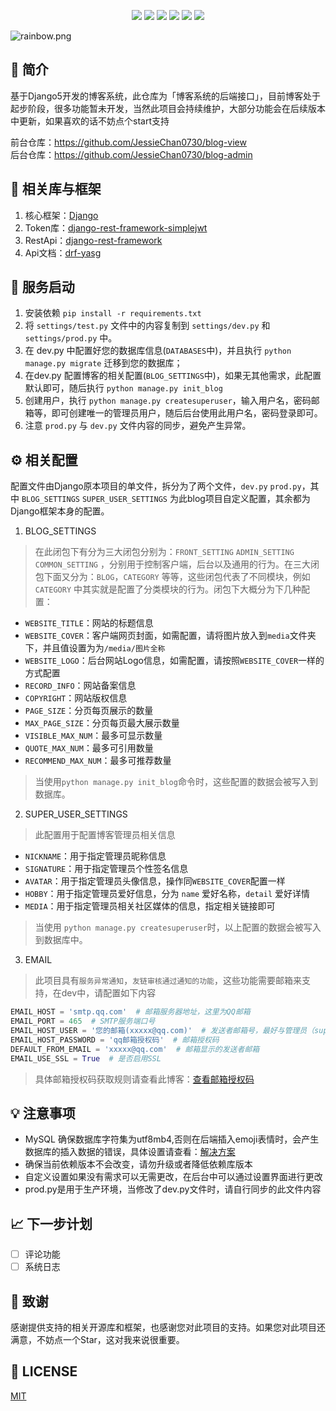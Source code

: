 <p align="center">
	<img src="https://img.shields.io/badge/python-3.12.0-red">
    <img src="https://img.shields.io/badge/DRF-3.15.1-red">
	<img src="https://img.shields.io/badge/Django-5.0.6-brightgreen">
	<img src="https://img.shields.io/badge/simplejwt-2.8.0-brightgreen">
	<img src="https://img.shields.io/badge/simplejwt-1.21.7-brightgreen">
	<img src="https://img.shields.io/badge/license-MIT-blue">
</p>

![](https://foruda.gitee.com/images/1708618984641188532/a7cca095_716974.png "rainbow.png")

## 🙂 简介

基于Django5开发的博客系统，此仓库为「博客系统的后端接口」，目前博客处于起步阶段，很多功能暂未开发，当然此项目会持续维护，大部分功能会在后续版本中更新，如果喜欢的话不妨点个start支持

前台仓库：https://github.com/JessieChan0730/blog-view  
后台仓库：https://github.com/JessieChan0730/blog-admin

## 🔨 相关库与框架

1. 核心框架：[Django](https://github.com/django/django)
2. Token库：[django-rest-framework-simplejwt](https://github.com/jazzband/djangorestframework-simplejwt)
3. RestApi：[django-rest-framework](https://github.com/encode/django-rest-framework/tree/master)
4. Api文档：[drf-yasg](https://github.com/axnsan12/drf-yasg)

## 🚀 服务启动

1. 安装依赖 `pip install -r requirements.txt`
2. 将 `settings/test.py` 文件中的内容复制到 `settings/dev.py` 和 `settings/prod.py` 中。
3. 在 dev.py 中配置好您的数据库信息(`DATABASES`中)，并且执行 `python manage.py migrate` 迁移到您的数据库；
4. 在dev.py 配置博客的相关配置(`BLOG_SETTINGS`中)，如果无其他需求，此配置默认即可，随后执行 `python manage.py init_blog`
5. 创建用户，执行 `python manage.py createsuperuser`，输入用户名，密码邮箱等，即可创建唯一的管理员用户，随后后台使用此用户名，密码登录即可。
6. 注意 `prod.py` 与 `dev.py` 文件内容的同步，避免产生异常。

## ⚙ 相关配置

配置文件由Django原本项目的单文件，拆分为了两个文件，`dev.py` `prod.py`，其中 `BLOG_SETTINGS` `SUPER_USER_SETTINGS`
为此blog项目自定义配置，其余都为Django框架本身的配置。

1. BLOG_SETTINGS

> 在此闭包下有分为三大闭包分别为：`FRONT_SETTING` `ADMIN_SETTING` `COMMON_SETTING`
> ，分别用于控制客户端，后台以及通用的行为。在三大闭包下面又分为：`BLOG`，`CATEGORY`
> 等等，这些闭包代表了不同模块，例如`CATEGORY`
> 中其实就是配置了分类模块的行为。闭包下大概分为下几种配置：

- `WEBSITE_TITLE`：网站的标题信息
- `WEBSITE_COVER`：客户端网页封面，如需配置，请将图片放入到`media`文件夹下，并且值设置为为`/media/图片全称`
- `WEBSITE_LOGO`：后台网站Logo信息，如需配置，请按照`WEBSITE_COVER`一样的方式配置
- `RECORD_INFO`：网站备案信息
- `COPYRIGHT`：网站版权信息
- `PAGE_SIZE`：分页每页展示的数量
- `MAX_PAGE_SIZE`：分页每页最大展示数量
- `VISIBLE_MAX_NUM`：最多可显示数量
- `QUOTE_MAX_NUM`：最多可引用数量
- `RECOMMEND_MAX_NUM`：最多可推荐数量

> 当使用`python manage.py init_blog`命令时，这些配置的数据会被写入到数据库。

2. SUPER_USER_SETTINGS

> 此配置用于配置博客管理员相关信息

- `NICKNAME`：用于指定管理员昵称信息
- `SIGNATURE`：用于指定管理员个性签名信息
- `AVATAR`：用于指定管理员头像信息，操作同`WEBSITE_COVER`配置一样
- `HOBBY`：用于指定管理员爱好信息，分为 `name` 爱好名称，`detail` 爱好详情
- `MEDIA`：用于指定管理员相关社区媒体的信息，指定相关链接即可

> 当使用 `python manage.py createsuperuser`时，以上配置的数据会被写入到数据库中。

3. EMAIL

> 此项目具有`服务异常通知`，`友链审核通过通知的功能`，这些功能需要邮箱来支持，在dev中，请配置如下内容

```python
EMAIL_HOST = 'smtp.qq.com'  # 邮箱服务器地址，这里为QQ邮箱
EMAIL_PORT = 465  # SMTP服务端口号
EMAIL_HOST_USER = '您的邮箱(xxxxx@qq.com)'  # 发送者邮箱号，最好与管理员（superuser）注册时邮箱不同
EMAIL_HOST_PASSWORD = 'qq邮箱授权码'  # 邮箱授权码
DEFAULT_FROM_EMAIL = 'xxxxx@qq.com'  # 邮箱显示的发送者邮箱
EMAIL_USE_SSL = True  # 是否启用SSL
```

> 具体邮箱授权码获取规则请查看此博客：[查看邮箱授权码](https://blog.csdn.net/KaiSarH/article/details/116724290)

## 💡 注意事项

- MySQL
  确保数据库字符集为utf8mb4,否则在后端插入emoji表情时，会产生数据库的插入数据的错误，具体设置请查看：[解决方案](https://blog.csdn.net/weixin_37989267/article/details/89019647)
- 确保当前依赖版本不会改变，请勿升级或者降低依赖库版本
- 自定义设置如果没有需求可以无需更改，在后台中可以通过设置界面进行更改
- prod.py是用于生产环境，当修改了dev.py文件时，请自行同步的此文件内容

## 📈 下一步计划

- [ ] 评论功能
- [ ] 系统日志

## 🌹 致谢

感谢提供支持的相关开源库和框架，也感谢您对此项目的支持。如果您对此项目还满意，不妨点一个Star，这对我来说很重要。

## 📑 LICENSE

[MIT](https://github.com/JessieChan0730/blog-api/blob/main/LICENSE)